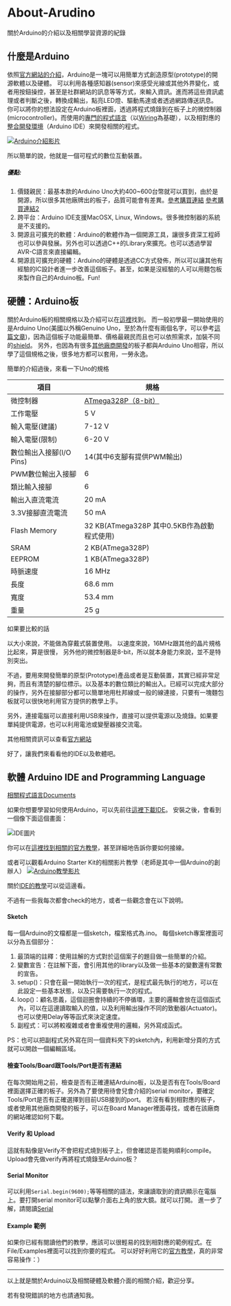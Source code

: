 # About-Arudino
關於Arduino的介紹以及相關學習資源的紀錄

## 什麼是Arduino

  依照[官方網站的介紹](https://www.arduino.cc/en/Guide/Introduction)，Arduino是一塊可以用簡單方式創造原型(prototype)的開源軟體以及硬體。
  可以利用各種感知器(sensor)來感受光線或其他外界變化，或者用按鈕操控，甚至是社群網站的訊息等等方式，來輸入資訊。進而將這些資訊處理或者判斷之後，轉換成輸出，點亮LED燈、驅動馬達或者透過網路傳送訊息。
  你可以將你的想法設定在Arduino板裡面，透過將程式燒錄到在板子上的微控制器(microcontroller)。而使用的[專門的程式語言](https://www.arduino.cc/en/Reference/HomePage)（以[Wiring](http://wiring.org.co)為基礎），以及相對應的[整合開發環境](https://www.arduino.cc/en/Main/Software)（Arduino IDE）來開發相關的程式。
  
  [![Arduino介紹影片](https://img.youtube.com/vi/UoBUXOOdLXY/0.jpg)](https://www.youtube.com/watch?v=UoBUXOOdLXY)
  
  所以簡單的說，他就是一個可程式的數位互動裝置。
  
##### 優點:
  1. 價錢親民：最基本款的Arduino Uno大約400~600台幣就可以買到，由於是開源，所以很多其他廠牌出的板子，品質可能會有差異。[參考購買連結](https://www.taiwaniot.com.tw/shop/mcuboard/arduino/arduino-genuino-uno/) [參考購買連結2](https://www.taiwaniot.com.tw/shop/mcuboard/arduino/arduino-uno-r3-原廠晶片-mega328-atmega16u2-非低價劣質pcb-印刷/)
  2. 跨平台：Arduino IDE支援MacOSX, Linux, Windows。很多微控制器的系統是不支援的。
  3. 開源且可擴充的軟體：Arduino的軟體作為一個開源工具，讓很多資深工程師也可以參與發展。另外也可以透過C++的Library來擴充。也可以透過學習AVR-C語言來直接編輯。
  4. 開源且可擴充的硬體：Arduino的硬體是透過CC方式發佈，所以可以讓其他有經驗的IC設計者進一步改善這個板子。甚至，如果是沒經驗的人可以用麵包板來製作自己的Arduino板。Fun!
  
  
## 硬體：Arduino板

  關於Arduino板的相關規格以及介紹可以在[這裡](https://www.arduino.cc/en/Main/Products)找到。
  而一般初學最一開始使用的是Arduino Uno(美國以外稱Genuino Uno，至於為什麼有兩個名字，可以參考[這篇文章](http://www.makezine.com.tw/make2599131456/arduinoadafruitgenuino))，因為這個板子功能最簡單、價格最親民而且也可以依照需求，加裝不同的[shield](https://www.arduino.cc/en/Main/arduinoShields)。
  另外，也因為有很多[其他廠商開發](http://makerpro.cc/2016/03/whats-more-than-arduino-compatible/)的板子都與Arduino Uno相容，所以學了這個規格之後，很多地方都可以套用，一勞永逸。
  
  簡單的介紹過後，來看一下Uno的規格
  
|項目|規格|
|---|---|
|微控制器|[ATmega328P（8-bit）](http://www.atmel.com/images/Atmel-8271-8-bit-AVR-Microcontroller-ATmega48A-48PA-88A-88PA-168A-168PA-328-328P_datasheet_Complete.pdf)|
|工作電壓|5 V|
|輸入電壓(建議)|7-12 V|
|輸入電壓(限制)|6-20 V|
|數位輸出入接腳(I/O Pins)|14(其中6支腳有提供PWM輸出)|
|PWM數位輸出入接腳|6|
|類比輸入接腳|6|
|輸出入直流電流|20 mA|
|3.3V接腳直流電流|50 mA|
|Flash Memory|32 KB(ATmega328P 其中0.5KB作為啟動程式使用)|
|SRAM|2 KB(ATmega328P)|
|EEPROM|1 KB(ATmega328P)|
|時脈速度|16 MHz|
|長度|68.6 mm|
|寬度|53.4 mm|
|重量|25 g|

  如果要比較的話

  以大小來說，不能做為穿戴式裝置使用。
  以速度來說，16MHz跟其他的晶片規格比起來，算是很慢，
  另外他的微控制器是8-bit，所以就本身能力來說，並不是特別突出。

  不過，要用來開發簡單的原型(Prototype)產品或者是互動裝置，其實已經非常足夠，而且有清楚的腳位標示。以及基本的數位類比的輸出入。已經可以完成大部分的操作，另外在接腳部分都可以簡單地用杜邦線或一般的線連接，只要有一塊麵包板就可以很快地利用官方提供的教學上手。

  另外，連接電腦可以直接利用USB來操作，直接可以提供電源以及燒錄。如果要單純提供電源，也可以利用電池或變壓器接交流電。

  其他相關資訊可以查看[官方網站](https://www.arduino.cc/en/Main/ArduinoBoardUno)




好了，讓我們來看看他的IDE以及軟體吧。

## 軟體 Arduino IDE and Programming Language

  [相關程式語言Documents](https://www.arduino.cc/en/Reference/HomePage)
  
  如果你想要學習如何使用Arduino，可以先前往[這裡下載IDE](https://www.arduino.cc/en/Main/Software)。
  安裝之後，會看到一個像下面這個畫面：
  
  ![IDE圖片](https://www.arduino.cc/en/uploads/Guide/Arduino1Blink.png)
  
  你可以在[這裡找到相關的官方教學](https://www.arduino.cc/en/Tutorial/BuiltInExamples)，甚至詳細地告訴你要如何接線。
  
  或者可以觀看Arduino Starter Kit的相關影片教學（老師是其中一個Arduino的創辦人）
  [![Arduino教學影片](https://img.youtube.com/vi/2X8d_r0p92U/0.jpg)](https://www.youtube.com/watch?v=2X8d_r0p92U&list=PLEFD8868A15D860D7)

  關於[IDE的教學](https://www.arduino.cc/en/Guide/Environment#toc7)可以從這邊看。
  
  不過有一些我每次都會check的地方，或者一些觀念會在以下說明。
  
####  Sketch
  每一個Arduino的文檔都是一個sketch，檔案格式為.ino。
  每個sketch專案裡面可以分為五個部分：
  1. 最頂端的註釋：使用註解的方式對於這個案子的題目做一些簡單的介紹。
  2. 變數宣告：在註解下面，會引用其他的library以及做一些基本的變數還有常數的宣告。
  3. setup()：只會在最一開始執行一次的程式，是程式最先執行的地方，可以在此設定一些基本狀態，以及只需要執行一次的程式。
  4. loop()：顧名思義，這個迴圈會持續的不停循環，主要的邏輯會放在這個函式內，可以在這邊讀取輸入的值，以及利用輸出操作不同的致動器(Actuator)。也可以使用Delay等等函式來決定速度。
  5. 副程式：可以將較複雜或者會重複使用的邏輯，另外寫成函式。
  
PS：也可以把副程式另外寫在同一個資料夾下的sketch內，利用新增分頁的方式就可以開啟一個編輯區域。

#### 檢查Tools/Board跟Tools/Port是否有連結
  在每次開始用之前，檢查是否有正確連結Arduino板，以及是否有在Tools/Board裡面選擇正確的板子。另外為了要使用待會兒會介紹的serial monitor，要確定Tools/Port是否有正確選擇到目前USB接到的port。
  若沒有看到相對應的板子，或者使用其他廠商開發的板子，可以在Board Manager裡面尋找，或者在該廠商的網站確認如何下載。
  
#### Verify 和 Upload
  這就有點像是Verify不會把程式燒到板子上，但會確認是否能夠順利compile。Upload會先做verify再將程式燒錄至Arduino板？
  
#### Serial Monitor
  可以利用`Serial.begin(9600);`等等相關的語法，來讓讀取到的資訊顯示在電腦上。要打開serial monitor可以點擊介面右上角的放大鏡。就可以打開。
  進一步了解，請閱讀[Serial](https://www.arduino.cc/en/Reference/Serial)
  
#### Example 範例
  如果你已經有閱讀他們的教學，應該可以很輕易的找到相對應的範例程式。在File/Examples裡面可以找到你要的程式。
  可以好好利用它的[官方教學](https://www.arduino.cc/en/Tutorial/BuiltInExamples)，真的非常容易操作：）
  
  
  
  ------
  以上就是關於Arduino以及相關硬體及軟體介面的相關介紹，歡迎分享。
  
  若有發現錯誤的地方也請通知我。
